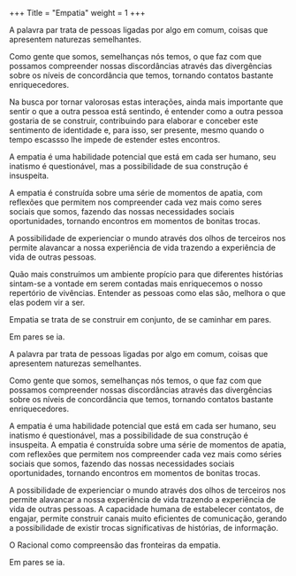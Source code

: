 +++
Title = "Empatia"
weight = 1
+++

A palavra par trata de pessoas ligadas por algo em comum, coisas que apresentem naturezas semelhantes.

Como gente que somos, semelhanças nós temos, o que faz com que possamos compreender nossas discordâncias através das divergências sobre os níveis de concordância que temos, tornando contatos bastante enriquecedores. 

Na busca por tornar valorosas estas interações, ainda mais importante que sentir o que a outra pessoa está sentindo, é entender como a outra pessoa gostaria de se construir, contribuindo para elaborar e conceber este sentimento de identidade e, para isso, ser presente, mesmo quando o tempo escassso lhe impede de estender estes encontros.

A empatia é uma habilidade potencial que está em cada ser humano, seu inatismo é questionável, mas a possibilidade de sua construção é insuspeita. 

A empatia é construída sobre uma série de momentos de apatia, com reflexões que permitem nos compreender cada vez mais como seres sociais que somos, fazendo das nossas necessidades sociais oportunidades, tornando encontros em momentos de bonitas trocas.

A possibilidade de experienciar o mundo através dos olhos de terceiros nos permite alavancar a nossa experiência de vida trazendo a experiência de vida de outras pessoas. 





Quão mais construímos um ambiente propício para que diferentes histórias sintam-se a vontade em serem contadas mais enriquecemos o nosso repertório de vivências. Entender as pessoas como elas são, melhora o que elas podem vir a ser.

Empatia se trata de se construir em conjunto, de se caminhar em pares. 

Em pares se ia.


<!--more-->

A palavra par trata de pessoas ligadas por algo em comum, coisas que apresentem naturezas semelhantes.

Como gente que somos, semelhanças nós temos, o que faz com que possamos compreender nossas discordâncias através das divergências sobre os níveis de concordância que temos, tornando contatos bastante enriquecedores. 

A empatia é uma habilidade potencial que está em cada ser humano, seu inatismo é questionável, mas a possibilidade de sua construção é insuspeita. A empatia é construída sobre uma série de momentos de apatia, com reflexões que permitem nos compreender cada vez mais como séries sociais que somos, fazendo das nossas necessidades sociais oportunidades, tornando encontros em momentos de bonitas trocas.

A possibilidade de experienciar o mundo através dos olhos de terceiros nos permite alavancar a nossa experiência de vida trazendo a experiência de vida de outras pessoas. A capacidade humana de estabelecer contatos, de engajar, permite construir canais muito eficientes de comunicação, gerando a possibilidade de existir trocas significativas de histórias, de informação.

O Racional como compreensão das fronteiras da empatia.


Em pares se ia.




